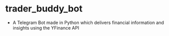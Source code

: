 # trader_buddy_bot

- A Telegram Bot made in Python which delivers financial information and insights using the YFinance API
